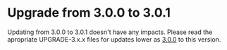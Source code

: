 # Upgrade from 3.0.0 to 3.0.1

Updating from 3.0.0 to 3.0.1 doesn't have any impacts. Please read the apropriate UPGRADE-3.x.x files for updates lower as [3.0.0](UPGRADE-3.0.0.md) to this version.